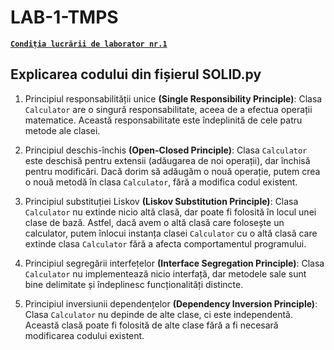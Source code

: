 # LAB-1-TMPS
[**`Condiția lucrării de laborator nr.1`**](https://github.com/MihaiGaidau/TMPS-LABs/blob/main/Lab%231/README.md)

## Explicarea codului din fișierul SOLID.py
1. Principiul responsabilității unice **(Single Responsibility Principle)**: Clasa `Calculator` are o singură responsabilitate, aceea de a efectua operații matematice. Această responsabilitate este îndeplinită de cele patru metode ale clasei.

2. Principiul deschis-închis **(Open-Closed Principle)**: Clasa `Calculator` este deschisă pentru extensii (adăugarea de noi operații), dar închisă pentru modificări. Dacă dorim să adăugăm o nouă operație, putem crea o nouă metodă în clasa `Calculator`, fără a modifica codul existent.

3. Principiul substituției Liskov **(Liskov Substitution Principle)**: Clasa `Calculator` nu extinde nicio altă clasă, dar poate fi folosită în locul unei clase de bază. Astfel, dacă avem o altă clasă care folosește un calculator, putem înlocui instanța clasei `Calculator` cu o altă clasă care extinde clasa `Calculator` fără a afecta comportamentul programului.

4. Principiul segregării interfețelor **(Interface Segregation Principle)**: Clasa `Calculator` nu implementează nicio interfață, dar metodele sale sunt bine delimitate și îndeplinesc funcționalități distincte.

5. Principiul inversiunii dependențelor **(Dependency Inversion Principle)**: Clasa `Calculator` nu depinde de alte clase, ci este independentă. Această clasă poate fi folosită de alte clase fără a fi necesară modificarea codului existent.